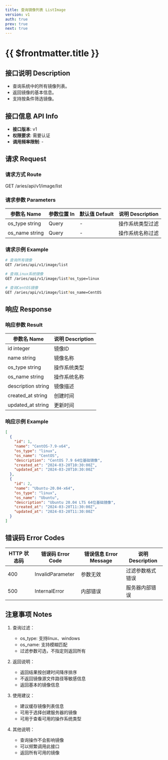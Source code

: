 ```yaml
---
title: 查询镜像列表 ListImage
version: v1
auth: true
prev: true
next: true
---
```


# {{ $frontmatter.title }}

## 接口说明 Description

- 查询系统中的所有镜像列表。
- 返回镜像的基本信息。
- 支持按条件筛选镜像。

## 接口信息 API Info

- **接口版本**: v1
- **权限要求**: 需要认证
- **调用频率限制**: -

## 请求 Request

### 请求方式 Route

<div class="route">
  <span class="route-method" data-method="get">GET</span>
  <span class="route-path">/aries/api/v1/image/list</span>
</div>

### 请求参数 Parameters

| 参数名 Name | 参数位置 In | 默认值 Default | 说明 Description |
| --- | --- | --- | --- |
| <span class="param-name">os_type</span> <span class="type-string">string</span> | Query | - | 操作系统类型过滤 |
| <span class="param-name">os_name</span> <span class="type-string">string</span> | Query | - | 操作系统名称过滤 |

### 请求示例 Example

```bash
# 查询所有镜像
GET /aries/api/v1/image/list

# 查询Linux系统镜像
GET /aries/api/v1/image/list?os_type=linux

# 查询CentOS镜像
GET /aries/api/v1/image/list?os_name=CentOS
```

## 响应 Response

### 响应参数 Result

| 参数名 Name | 说明 Description |
| --- | --- |
| <span class="param-name">id</span> <span class="type-integer">integer</span> | 镜像ID |
| <span class="param-name">name</span> <span class="type-string">string</span> | 镜像名称 |
| <span class="param-name">os_type</span> <span class="type-string">string</span> | 操作系统类型 |
| <span class="param-name">os_name</span> <span class="type-string">string</span> | 操作系统名称 |
| <span class="param-name">description</span> <span class="type-string">string</span> | 镜像描述 |
| <span class="param-name">created_at</span> <span class="type-string">string</span> | 创建时间 |
| <span class="param-name">updated_at</span> <span class="type-string">string</span> | 更新时间 |

### 响应示例 Example

```json
[
  {
    "id": 1,
    "name": "CentOS-7.9-x64",
    "os_type": "linux",
    "os_name": "CentOS",
    "description": "CentOS 7.9 64位基础镜像",
    "created_at": "2024-03-20T10:30:00Z",
    "updated_at": "2024-03-20T10:30:00Z"
  },
  {
    "id": 2,
    "name": "Ubuntu-20.04-x64",
    "os_type": "linux",
    "os_name": "Ubuntu",
    "description": "Ubuntu 20.04 LTS 64位基础镜像",
    "created_at": "2024-03-20T11:30:00Z",
    "updated_at": "2024-03-20T11:30:00Z"
  }
]
```

## 错误码 Error Codes

| HTTP 状态码 | 错误码 Error Code | 错误信息 Error Message | 说明 Description |
| --- | --- | --- | --- |
| 400 | InvalidParameter | 参数无效 | 过滤参数格式错误 |
| 500 | InternalError | 内部错误 | 服务器内部错误 |

## 注意事项 Notes

1. 查询过滤：
   - os_type: 支持linux、windows
   - os_name: 支持模糊匹配
   - 过滤参数可选，不指定则返回所有

2. 返回说明：
   - 返回结果按创建时间降序排序
   - 不返回镜像源文件路径等敏感信息
   - 返回基本的镜像信息

3. 使用建议：
   - 建议缓存镜像列表信息
   - 可用于选择创建服务器的镜像
   - 可用于查看可用的操作系统类型

4. 其他说明：
   - 查询操作不会影响镜像
   - 可以频繁调用此接口
   - 返回所有可用的镜像 